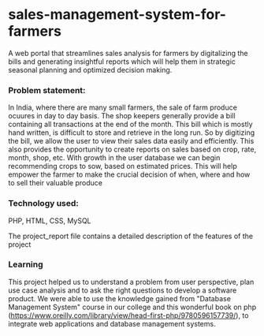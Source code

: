 # sales-management-system-for-farmers

A web portal that streamlines sales analysis for farmers by digitalizing the bills and generating insightful reports which will help them in strategic seasonal planning and optimized decision making.

### Problem statement:
In India, where there are many small farmers, the sale of farm produce ocuures in day to day basis. The shop keepers generally provide a bill containing all transactions at the end of the month. This bill which is mostly hand written, is difficult to store and retrieve in the long run. So by digitizing the bill, we allow the user to view their sales data easily and efficiently. This also provides the opportunity to create reports on sales based on crop, rate, month, shop, etc. 
With growth in the user database we can begin recommending crops to sow, based on estimated prices. This will help empower the farmer to make the crucial decision of when, where and how to sell their valuable produce

### Technology used: 
PHP, HTML, CSS, MySQL

The project_report file contains a detailed description of the features of the project

### Learning
This project helped us to understand a problem from user perspective, plan use case analysis and to ask the right questions to develop a software product. We were able to use the knowledge gained from "Database Management System" course in our college and this wonderful book on php (https://www.oreilly.com/library/view/head-first-php/9780596157739/), to integrate web applications and database management systems.
